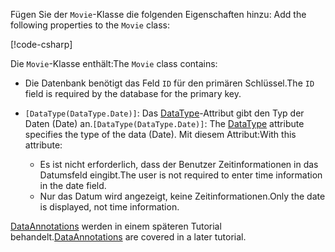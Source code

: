 <span data-ttu-id="1c606-101"><!-- THIS INCLUDE USED BY MVC AND RP --> Fügen Sie der `Movie`-Klasse die folgenden Eigenschaften hinzu:</span><span class="sxs-lookup"><span data-stu-id="1c606-101"><!-- THIS INCLUDE USED BY MVC AND RP --> Add the following properties to the `Movie` class:</span></span>

[!code-csharp[](~/tutorials/razor-pages/razor-pages-start/sample/RazorPagesMovie22/Models/Movie.cs?name=snippet1)]

<span data-ttu-id="1c606-102">Die `Movie`-Klasse enthält:</span><span class="sxs-lookup"><span data-stu-id="1c606-102">The `Movie` class contains:</span></span>

* <span data-ttu-id="1c606-103">Die Datenbank benötigt das Feld `ID` für den primären Schlüssel.</span><span class="sxs-lookup"><span data-stu-id="1c606-103">The `ID` field is required by the database for the primary key.</span></span>
* <span data-ttu-id="1c606-104">`[DataType(DataType.Date)]`:  Das [DataType](/dotnet/api/microsoft.aspnetcore.mvc.dataannotations.internal.datatypeattributeadapter)-Attribut gibt den Typ der Daten (Date) an.</span><span class="sxs-lookup"><span data-stu-id="1c606-104">`[DataType(DataType.Date)]`:  The [DataType](/dotnet/api/microsoft.aspnetcore.mvc.dataannotations.internal.datatypeattributeadapter) attribute specifies the type of the data (Date).</span></span> <span data-ttu-id="1c606-105">Mit diesem Attribut:</span><span class="sxs-lookup"><span data-stu-id="1c606-105">With this attribute:</span></span>

  * <span data-ttu-id="1c606-106">Es ist nicht erforderlich, dass der Benutzer Zeitinformationen in das Datumsfeld eingibt.</span><span class="sxs-lookup"><span data-stu-id="1c606-106">The user is not required to enter time information in the date field.</span></span>
  * <span data-ttu-id="1c606-107">Nur das Datum wird angezeigt, keine Zeitinformationen.</span><span class="sxs-lookup"><span data-stu-id="1c606-107">Only the date is displayed, not time information.</span></span>

<span data-ttu-id="1c606-108">[DataAnnotations](/dotnet/api/system.componentmodel.dataannotations) werden in einem späteren Tutorial behandelt.</span><span class="sxs-lookup"><span data-stu-id="1c606-108">[DataAnnotations](/dotnet/api/system.componentmodel.dataannotations) are covered in a later tutorial.</span></span>